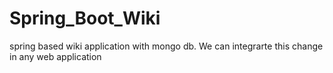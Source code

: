 # Spring_Boot_Wiki
spring based wiki application with mongo db.
We can integrarte this change in any web application
